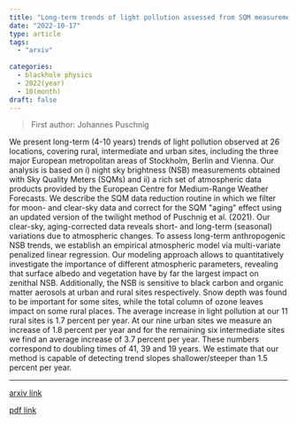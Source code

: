 ```yaml
---
title: "Long-term trends of light pollution assessed from SQM measurements and an empirical atmospheric model"
date: "2022-10-17"
type: article
tags:
  - "arxiv"
  
categories:
  - blackhole physics
  - 2022(year)
  - 10(month)
draft: false
---
```

> First author: Johannes Puschnig

 We present long-term (4-10 years) trends of light pollution observed at 26
locations, covering rural, intermediate and urban sites, including the three
major European metropolitan areas of Stockholm, Berlin and Vienna. Our analysis
is based on i) night sky brightness (NSB) measurements obtained with Sky
Quality Meters (SQMs) and ii) a rich set of atmospheric data products provided
by the European Centre for Medium-Range Weather Forecasts. We describe the SQM
data reduction routine in which we filter for moon- and clear-sky data and
correct for the SQM "aging" effect using an updated version of the twilight
method of Puschnig et al. (2021). Our clear-sky, aging-corrected data reveals
short- and long-term (seasonal) variations due to atmospheric changes. To
assess long-term anthropogenic NSB trends, we establish an empirical
atmospheric model via multi-variate penalized linear regression. Our modeling
approach allows to quantitatively investigate the importance of different
atmospheric parameters, revealing that surface albedo and vegetation have by
far the largest impact on zenithal NSB. Additionally, the NSB is sensitive to
black carbon and organic matter aerosols at urban and rural sites respectively.
Snow depth was found to be important for some sites, while the total column of
ozone leaves impact on some rural places. The average increase in light
pollution at our 11 rural sites is 1.7 percent per year. At our nine urban
sites we measure an increase of 1.8 percent per year and for the remaining six
intermediate sites we find an average increase of 3.7 percent per year. These
numbers correspond to doubling times of 41, 39 and 19 years. We estimate that
our method is capable of detecting trend slopes shallower/steeper than 1.5
percent per year.

---
[arxiv link](http://arxiv.org/abs/2210.09177v1)

[pdf link](http://arxiv.org/pdf/2210.09177v1)